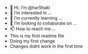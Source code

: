 - 👋 Hi, I’m @har5hakl
- 👀 I’m interested in ...
- 🌱 I’m currently learning ...
- 💞️ I’m looking to collaborate on ...
- 📫 How to reach me ...
- This is my first readme file
- Doing my first change
- Changes didnt work in the first time

<!---
har5hakl/har5hakl is a ✨ special ✨ repository because its `README.md` (this file) appears on your GitHub profile.
You can click the Preview link to take a look at your changes.
--->

